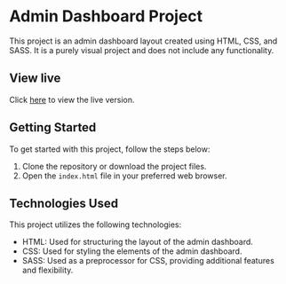 # Admin Dashboard Project

This project is an admin dashboard layout created using HTML, CSS, and SASS. It is a purely visual project and does not include any functionality.

## View live

Click [here](https://akadwa.github.io/admin-dashboard/) to view the live version.

## Getting Started

To get started with this project, follow the steps below:

1. Clone the repository or download the project files.
2. Open the `index.html` file in your preferred web browser.

## Technologies Used

This project utilizes the following technologies:

- HTML: Used for structuring the layout of the admin dashboard.
- CSS: Used for styling the elements of the admin dashboard.
- SASS: Used as a preprocessor for CSS, providing additional features and flexibility.
